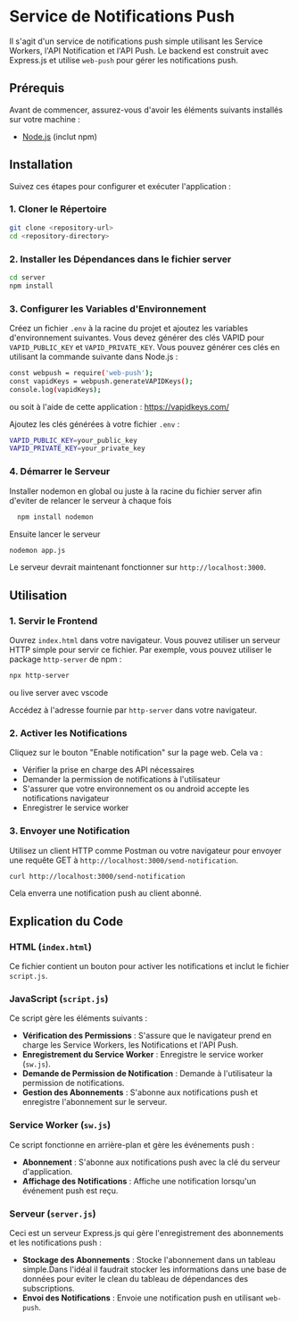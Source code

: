 # Service de Notifications Push

Il s'agit d'un service de notifications push simple utilisant les Service Workers, l'API Notification et l'API Push. Le backend est construit avec Express.js et utilise `web-push` pour gérer les notifications push.

## Prérequis

Avant de commencer, assurez-vous d'avoir les éléments suivants installés sur votre machine :

- [Node.js](https://nodejs.org/) (inclut npm)

## Installation

Suivez ces étapes pour configurer et exécuter l'application :

### 1. Cloner le Répertoire

```bash
git clone <repository-url>
cd <repository-directory>
```

### 2. Installer les Dépendances dans le fichier server
```bash
cd server
npm install

```

### 3. Configurer les Variables d'Environnement

Créez un fichier `.env` à la racine du projet et ajoutez les variables d'environnement suivantes. Vous devez générer des clés VAPID pour `VAPID_PUBLIC_KEY` et `VAPID_PRIVATE_KEY`. Vous pouvez générer ces clés en utilisant la commande suivante dans Node.js :
```bash
const webpush = require('web-push');
const vapidKeys = webpush.generateVAPIDKeys();
console.log(vapidKeys);
```
ou soit à l'aide de cette application  : https://vapidkeys.com/

Ajoutez les clés générées à votre fichier `.env` :

```bash
VAPID_PUBLIC_KEY=your_public_key
VAPID_PRIVATE_KEY=your_private_key

```
### 4. Démarrer le Serveur
Installer nodemon en global ou juste à la racine du fichier server afin d'eviter de relancer le serveur à chaque fois

```bash
  npm install nodemon
```
Ensuite lancer le serveur

```bash
nodemon app.js

```
Le serveur devrait maintenant fonctionner sur `http://localhost:3000`.

## Utilisation

### 1. Servir le Frontend

Ouvrez `index.html` dans votre navigateur. Vous pouvez utiliser un serveur HTTP simple pour servir ce fichier. Par exemple, vous pouvez utiliser le package `http-server` de npm :

```bash
npx http-server
```
ou live server avec vscode

Accédez à l'adresse fournie par `http-server` dans votre navigateur.

### 2. Activer les Notifications

Cliquez sur le bouton "Enable notification" sur la page web. Cela va :

- Vérifier la prise en charge des API nécessaires
- Demander la permission de notifications à l'utilisateur
- S'assurer que votre environnement os ou android accepte les notifications navigateur
- Enregistrer le service worker

### 3. Envoyer une Notification

Utilisez un client HTTP comme Postman ou votre navigateur pour envoyer une requête GET à `http://localhost:3000/send-notification`.
```bash
curl http://localhost:3000/send-notification
```


Cela enverra une notification push au client abonné.

## Explication du Code

### HTML (`index.html`)

Ce fichier contient un bouton pour activer les notifications et inclut le fichier `script.js`.

### JavaScript (`script.js`)

Ce script gère les éléments suivants :

- **Vérification des Permissions** : S'assure que le navigateur prend en charge les Service Workers, les Notifications et l'API Push.
- **Enregistrement du Service Worker** : Enregistre le service worker (`sw.js`).
- **Demande de Permission de Notification** : Demande à l'utilisateur la permission de notifications.
- **Gestion des Abonnements** : S'abonne aux notifications push et enregistre l'abonnement sur le serveur.

### Service Worker (`sw.js`)

Ce script fonctionne en arrière-plan et gère les événements push :

- **Abonnement** : S'abonne aux notifications push avec la clé du serveur d'application.
- **Affichage des Notifications** : Affiche une notification lorsqu'un événement push est reçu.

### Serveur (`server.js`)

Ceci est un serveur Express.js qui gère l'enregistrement des abonnements et les notifications push :

- **Stockage des Abonnements** : Stocke l'abonnement dans un tableau simple.Dans l'idéal il faudrait stocker les informations dans une base de données pour eviter le clean du tableau de dépendances des subscriptions.
- **Envoi des Notifications** : Envoie une notification push en utilisant `web-push`.
